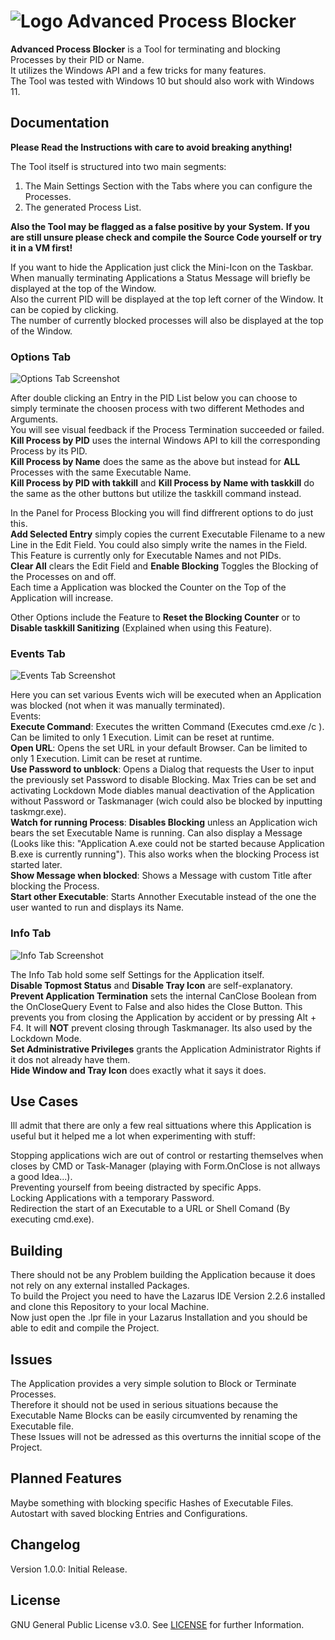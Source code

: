 # ![Logo](https://github.com/EthernalStar/Advanced-Process-Blocker/blob/main/Icon.png?raw=true) Advanced Process Blocker

**Advanced Process Blocker** is a Tool for terminating and blocking Processes by their PID or Name.  
It utilizes the Windows API and a few tricks for many features.  
The Tool was tested with Windows 10 but should also work with Windows 11.  
  

## Documentation

**Please Read the Instructions with care to avoid breaking anything!**  
  
The Tool itself is structured into two main segments:  
1. The Main Settings Section with the Tabs where you can configure the Processes.
2. The generated Process List.
  
**Also the Tool may be flagged as a false positive by your System.**
**If you are still unsure please check and compile the Source Code yourself or try it in a VM first!**   
  
If you want to hide the Application just click the Mini-Icon on the Taskbar.  
When manually terminating Applications a Status Message will briefly be displayed at the top of the Window.  
Also the current PID will be displayed at the top left corner of the Window. It can be copied by clicking.  
The number of currently blocked processes will also be displayed at the top of the Window.  

### Options Tab
  
![Options Tab Screenshot](https://github.com/EthernalStar/Advanced-Process-Blocker/blob/main/Images/Advanced%20Process%20Blocker%2001.png?raw=true)

After double clicking an Entry in the PID List below you can choose to simply terminate the choosen process with two different Methodes and Arguments.  
You will see visual feedback if the Process Termination succeeded or failed.  
**Kill Process by PID** uses the internal Windows API to kill the corresponding Process by its PID.  
**Kill Process by Name** does the same as the above but instead for **ALL** Processes with the same Executable Name.  
**Kill Process by PID with takkill** and **Kill Process by Name with taskkill** do the same as the other buttons but utilize the taskkill command instead.  

In the Panel for Process Blocking you will find diffrerent options to do just this.  
**Add Selected Entry** simply copies the current Executable Filename to a new Line in the Edit Field. You could also simply write the names in the Field.  
This Feature is currently only for Executable Names and not PIDs.  
**Clear All** clears the Edit Field and **Enable Blocking** Toggles the Blocking of the Processes on and off.  
Each time a Application was blocked the Counter on the Top of the Application will increase.  

Other Options include the Feature to **Reset the Blocking Counter** or to **Disable taskkill Sanitizing** (Explained when using this Feature).  


### Events Tab
  
![Events Tab Screenshot](https://github.com/EthernalStar/Advanced-Process-Blocker/blob/main/Images/Advanced%20Process%20Blocker%2002.png?raw=true)  

Here you can set various Events wich will be executed when an Application was blocked (not when it was manually terminated).  
Events:  
**Execute Command**: Executes the written Command (Executes cmd.exe /c <COMMANDLINE>). Can be limited to only 1 Execution. Limit can be reset at runtime.  
**Open URL**: Opens the set URL in your default Browser. Can be limited to only 1 Execution. Limit can be reset at runtime.  
**Use Password to unblock**: Opens a Dialog that requests the User to input the previously set Password to disable Blocking. Max Tries can be set and activating Lockdown Mode diables manual deactivation of the Application without Password or Taskmanager (wich could also be blocked by inputting taskmgr.exe).  
**Watch for running Process**: **Disables Blocking** unless an Application wich bears the set Executable Name is running. Can also display a Message (Looks like this: "Application A.exe could not be started because Application B.exe is currently running"). This also works when the blocking Process ist started later.  
**Show Message when blocked**: Shows a Message with custom Title after blocking the Process.  
**Start other Executable**: Starts Annother Executable instead of the one the user wanted to run and displays its Name.  


### Info Tab
  
![Info Tab Screenshot](https://github.com/EthernalStar/Advanced-Process-Blocker/blob/main/Images/Advanced%20Process%20Blocker%2003.png?raw=true)  

The Info Tab hold some self Settings for the Application itself.  
**Disable Topmost Status** and **Disable Tray Icon** are self-explanatory.  
**Prevent Application Termination** sets the internal CanClose Boolean from the OnCloseQuery Event to False and also hides the Close Button. This prevents you from closing the Application by accident or by pressing Alt + F4. It will **NOT** prevent closing through Taskmanager. Its also used by the Lockdown Mode.  
**Set Administrative Privileges** grants the Application Administrator Rights if it dos not already have them.  
**Hide Window and Tray Icon** does exactly what it says it does.  
  

## Use Cases
  
Ill admit that there are only a few real sittuations where this Application is useful but it helped me a lot when experimenting with stuff:  
  
Stopping applications wich are out of control or restarting themselves when closes by CMD or Task-Manager (playing with Form.OnClose is not allways a good Idea...).  
Preventing yourself from beeing distracted by specific Apps.  
Locking Applications with a temporary Password.  
Redirection the start of an Executable to a URL or Shell Comand (By executing cmd.exe).  
  

## Building

There should not be any Problem building the Application because it does not rely on any external installed Packages.  
To build the Project you need to have the Lazarus IDE Version 2.2.6 installed and clone this Repository to your local Machine.  
Now just open the .lpr file in your Lazarus Installation and you should be able to edit and compile the Project.  
  

## Issues
  
The Application provides a very simple solution to Block or Terminate Processes.  
Therefore it should not be used in serious situations because the Executable Name Blocks can be easily circumvented by renaming the Executable file.  
These Issues will not be adressed as this overturns the innitial scope of the Project.  
  

## Planned Features
  
Maybe something with blocking specific Hashes of Executable Files.  
Autostart with saved blocking Entries and Configurations.  
  

## Changelog

Version 1.0.0: Initial Release.  
  

## License

GNU General Public License v3.0. See [LICENSE](https://github.com/EthernalStar/Advanced-Process-Blocker/blob/main/LICENSE) for further Information.
